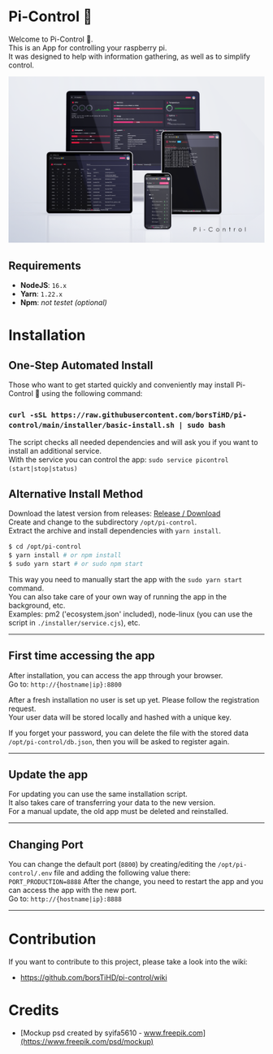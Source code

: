 # Pi-Control 🥷
Welcome to Pi-Control 🥷.  
This is an App for controlling your raspberry pi.  
It was designed to help with information gathering, as well as to simplify control.  

![Pi-Control Mockup](/screenshots/mockup.png?raw=true "Pi-Control Mockup")

## Requirements
- **NodeJS**: `16.x`
- **Yarn**: `1.22.x`
- **Npm**: _not testet (optional)_
  
# Installation

## One-Step Automated Install

Those who want to get started quickly and conveniently may install Pi-Control 🥷 using the following command:

### `curl -sSL https://raw.githubusercontent.com/borsTiHD/pi-control/main/installer/basic-install.sh | sudo bash`

The script checks all needed dependencies and will ask you if you want to install an additional service.  
With the service you can control the app: ```sudo service picontrol (start|stop|status)```  

## Alternative Install Method
Download the latest version from releases: [Release / Download](https://github.com/borsTiHD/pi-control/releases)  
Create and change to the subdirectory ```/opt/pi-control```.  
Extract the archive and install dependencies with ```yarn install```.  
```bash
$ cd /opt/pi-control
$ yarn install # or npm install
$ sudo yarn start # or sudo npm start
```

This way you need to manually start the app with the ```sudo yarn start``` command.  
You can also take care of your own way of running the app in the background, etc.  
Examples: pm2 ('ecosystem.json' included), node-linux (you can use the script in ```./installer/service.cjs```), etc.  

-----

## First time accessing the app

After installation, you can access the app through your browser.  
Go to: ```http://{hostname|ip}:8800```  
  
After a fresh installation no user is set up yet. Please follow the registration request.  
Your user data will be stored locally and hashed with a unique key.  
  
If you forget your password, you can delete the file with the stored data ```/opt/pi-control/db.json```, then you will be asked to register again.

-----

## Update the app

For updating you can use the same installation script.  
It also takes care of transferring your data to the new version.  
For a manual update, the old app must be deleted and reinstalled.  

-----

## Changing Port

You can change the default port (```8800```) by creating/editing the ```/opt/pi-control/.env``` file and adding the following value there:  ```PORT_PRODUCTION=8888```
After the change, you need to restart the app and you can access the app with the new port.  
Go to: ```http://{hostname|ip}:8888```

-----
  
# Contribution
If you want to contribute to this project, please take a look into the wiki:  
- https://github.com/borsTiHD/pi-control/wiki

# Credits
- [Mockup psd created by syifa5610 - www.freepik.com](https://www.freepik.com/psd/mockup)  
